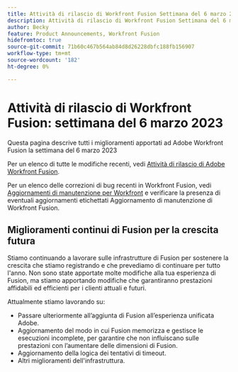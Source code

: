 ```yaml
---
title: Attività di rilascio di Workfront Fusion Settimana del 6 marzo 2023
description: Attività di rilascio di Workfront Fusion Settimana del 6 marzo 2023
author: Becky
feature: Product Announcements, Workfront Fusion
hidefromtoc: true
source-git-commit: 71b60c467b564ab84d8d26228dbfc188fb156907
workflow-type: tm+mt
source-wordcount: '182'
ht-degree: 0%

---
```


# Attività di rilascio di Workfront Fusion: settimana del 6 marzo 2023

Questa pagina descrive tutti i miglioramenti apportati ad Adobe Workfront Fusion la settimana del 6 marzo 2023

Per un elenco di tutte le modifiche recenti, vedi [Attività di rilascio di Adobe Workfront Fusion](../../../product-announcements/product-releases/fusion-release-activity/fusion-release-activity.md).

Per un elenco delle correzioni di bug recenti in Workfront Fusion, vedi [Aggiornamenti di manutenzione per Workfront](https://experienceleague.adobe.com/docs/workfront-known-issues/releases/current-updates.html) e verificare la presenza di eventuali aggiornamenti etichettati Aggiornamento di manutenzione di Workfront Fusion.

## Miglioramenti continui di Fusion per la crescita futura

Stiamo continuando a lavorare sulle infrastrutture di Fusion per sostenere la crescita che stiamo registrando e che prevediamo di continuare per tutto l&#39;anno. Non sono state apportate molte modifiche alla tua esperienza di Fusion, ma stiamo apportando modifiche che garantiranno prestazioni affidabili ed efficienti per i clienti attuali e futuri.

Attualmente stiamo lavorando su:

* Passare ulteriormente all’aggiunta di Fusion all’esperienza unificata Adobe.
* Aggiornamento del modo in cui Fusion memorizza e gestisce le esecuzioni incomplete, per garantire che non influiscano sulle prestazioni con l’aumentare delle dimensioni di Fusion.
* Aggiornamento della logica dei tentativi di timeout.
* Altri miglioramenti dell&#39;infrastruttura.
